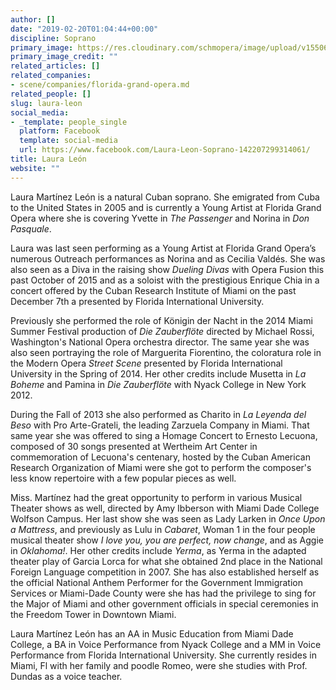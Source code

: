 ```yaml
---
author: []
date: "2019-02-20T01:04:44+00:00"
discipline: Soprano
primary_image: https://res.cloudinary.com/schmopera/image/upload/v1550624370/media/2019/02/LauraLeon.jpg
primary_image_credit: ""
related_articles: []
related_companies:
- scene/companies/florida-grand-opera.md
related_people: []
slug: laura-leon
social_media:
- _template: people_single
  platform: Facebook
  template: social-media
  url: https://www.facebook.com/Laura-Leon-Soprano-142207299314061/
title: Laura León
website: ""
---
```

Laura Martínez León is a natural Cuban soprano. She emigrated from Cuba to the United States in 2005 and is currently a Young Artist at Florida Grand Opera where she is covering Yvette in _The Passenger_ and Norina in _Don Pasquale_.

Laura was last seen performing as a Young Artist at Florida Grand Opera’s numerous Outreach performances as Norina and as Cecilia Valdés. She was also seen as a Diva in the raising show _Dueling Divas_ with Opera Fusion this past October of 2015 and as a soloist with the prestigious Enrique Chia in a concert offered by the Cuban Research Institute of Miami on the past December 7th a presented by Florida International University.

Previously she performed the role of Königin der Nacht in the 2014 Miami Summer Festival production of _Die Zauberflöte_ directed by Michael Rossi, Washington's National Opera orchestra director. The same year she was also seen portraying the role of Marguerita Fiorentino, the coloratura role in the Modern Opera _Street Scene_ presented by Florida International University in the Spring of 2014. Her other credits include Musetta in _La Boheme_ and Pamina in _Die Zauberflöte_ with Nyack College in New York 2012.

During the Fall of 2013 she also performed as Charito in _La Leyenda del Beso_ with Pro Arte-Grateli, the leading Zarzuela Company in Miami. That same year she was offered to sing a Homage Concert to Ernesto Lecuona, composed of 30 songs presented at Wertheim Art Center in commemoration of Lecuona's centenary, hosted by the Cuban American Research Organization of Miami were she got to perform the composer's less know repertoire with a few popular pieces as well.

Miss. Martínez had the great opportunity to perform in various Musical Theater shows as well, directed by Amy Ibberson with Miami Dade College Wolfson Campus. Her last show she was seen as Lady Larken in _Once Upon a Mattress_, and previously as Lulu in _Cabaret_, Woman 1 in the four people musical theater show _I love you, you are perfect, now change_, and as Aggie in _Oklahoma!_. Her other credits include _Yerma_, as Yerma in the adapted theater play of Garcia Lorca for what she obtained 2nd place in the National Foreign Language competition in 2007. She has also established herself as the official National Anthem Performer for the Government Immigration Services or Miami-Dade County were she has had the privilege to sing for the Major of Miami and other government officials in special ceremonies in the Freedom Tower in Downtown Miami.

Laura Martínez León has an AA in Music Education from Miami Dade College, a BA in Voice Performance from Nyack College and a MM in Voice Performance from Florida International University. She currently resides in Miami, Fl with her family and poodle Romeo, were she studies with Prof. Dundas as a voice teacher.